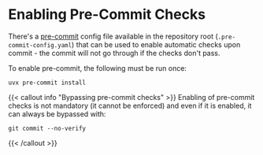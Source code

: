 # Enabling Pre-Commit Checks

There's a [pre-commit](https://pre-commit.com/) config file available in the repository root (`.pre-commit-config.yaml`) that can be used to enable automatic checks upon commit - the commit will not go through if the checks don't pass.

To enable pre-commit, the following must be run once:

```console
uvx pre-commit install
```

{{< callout info "Bypassing pre-commit checks" >}}
Enabling of pre-commit checks is not mandatory (it cannot be enforced) and even if it is enabled, it can always be bypassed with:

```console
git commit --no-verify
```
{{< /callout >}}